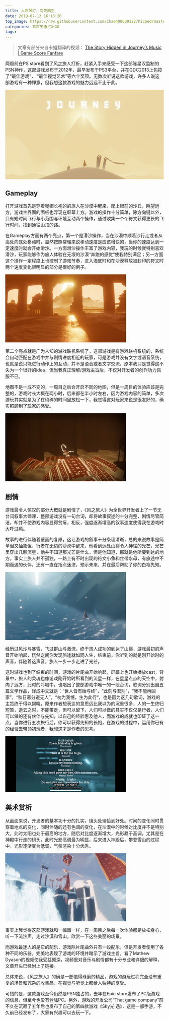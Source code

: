 ```yaml
---
title: 人世风灯，向死而生
date: 2019-07-13 16:18:20
top_image: https://raw.githubusercontent.com/zhao408639122/Picbed/master/blog/test6.jpg
categories: 欢声笑语打出GG
tags:
---
```


> 文章有部分来自卡姐翻译的视频： [The Story Hidden in Journey’s Music | Game Score Fanfare](https://www.bilibili.com/video/av50611708)

两周前在PS store看到了风之旅人打折，赶紧入手来感受一下这部陈星汉监制的PSN神作，这部游戏发布于2012年，最早发布于PS3平台，并在GDC2013上包揽了“最佳游戏”， “最佳视觉艺术”等六个奖项。无数次听说这款游戏，许多人说这部游戏有一种禅意，但我想这款游戏的魅力远远不止于此。

<img src="https://raw.githubusercontent.com/zhao408639122/Picbed/master/blog/2019071301.jpg"/>

## Gameplay 

打开游戏首先是穿着兜帽长袍的的旅人在沙漠中醒来，爬上眼前的沙丘，眺望远方，游戏主界面的面板也浮现在屏幕上方。游戏的操作十分简单，除方向键以外，只有短时间飞行与小范围与环境互动两个操作，通过收集一个个符文获得更长的飞行时间，找到通往山顶的路。	

在Gameplay方面有两个亮点，第一个是滑沙操作，当在沙漠中顺着沙行走或者从高处向底处移动时，显然按照常理来说移动速度是应该增快的，当你的速度达到一定速度时就会开始滑沙。一方面滑沙操作丰富了游戏内容，我玩的时候就特别喜欢滑沙，玩家能够作为旅人体验在无垠的沙漠“奔跑的感觉”使我特别满足；另一方面这个操作一定程度上也控制了游戏节奏，进入海底时和在沙漠释放被封印的符文时两个速度变化很明显的部分是很好的例子。	

<!-- more -->

<img src="https://raw.githubusercontent.com/zhao408639122/Picbed/master/blog/2019071302.jpg" style="zoom:50%;" />

第二个亮点就是广为人知的游戏联机系统了，这部游戏是有游戏联机系统的，系统会自动匹配在游戏中并与剧情进度相近的玩家，可是游戏并没有文字或语音系统，也就是说只能进行动作上的互动，并不是语音或者文字交流，原本我只是觉得这不失为一个很好的idea，但当我真正理解/游戏主旨后，不仅对开发者的创作功力佩服不已。

地图不是一成不变的，一周目之后会开启不同的地图，但是一周目的体验应该是完整的，游戏时长大概在两小时，后来都在半小时左右，因为游戏内容的简单，多次游玩其实就是为了在琐碎的时间里放松一下，我觉得这对玩家来说是很友好的，确实照顾到了玩家的感受。

<img src="https://raw.githubusercontent.com/zhao408639122/Picbed/master/blog/2019071303.jpg" style="zoom:50%;" />

## 剧情

游戏最令人惊叹的部分大概就是剧情了，《风之旅人》为全世界开发者上了一节无台词叙事大师课，整部游戏没有一句台词，却将故事叙述的十分完整，剧情尽管简洁，却并不使游戏内容显得贫瘠，相反，强度逐渐增高的叙事速度使得我在游戏时大呼过瘾。

故事的进行伴随着壁画的复原，这让游戏的叙事十分条理清晰，总的来说故事是简单但又抽象但，行者在无边的沙漠中醒来，他看到远处山巅令人神往的光芒，光芒里穿出几颗流星，他并不知道那光芒是什么，但是他知道，那就是他所要到达的地方。事实上旅人并不孤独，一路上有不时出现的符文小鱼和丝带水母，有旅途中不期而遇的伙伴，还有一直在指点迷津，预示未来，并在最后帮助了你的白袍先知。

<img src="https://raw.githubusercontent.com/zhao408639122/Picbed/master/blog/2019071304.jpg" style="zoom:50%;" />

经历过风沙与暴雪，飞过群山与激流，终于旅人成功的到达了山巅，游戏最初的声音开始响起，恍然之间你发现旅途就如同人生，结束前，你听到的就是刚开始时的声音，伴随着这声音，旅人一步一步走进了光芒。

 这时游戏也到了结束的时间，游戏的片尾曲开始响起，屏幕上也开始播放cast，背景中，旅人的灵魂也像游戏刚开始时所看到的流星一样，在星星点点的天空中，射向了远方，此时的吟唱中，也唱出了整部游戏中唯一的一段台词，歌词分别出自五篇文学作品，译成中文就是：“世人皆有始与终”，“此刻与君别”，“我不能再回家”，“秋日暮分道无人”，“勿为我憾，生为此行“，也是因为这几句歌词，游戏的主旨终于得以揭晓，原来作者想表达的意思远比我以为的沉重很多，人的一生终归短暂，逝去之时，不能带走，但可以留下，人们可以做的其实不仅仅是行者，人们可以做的还有伙伴与先知，以自己的经验惠及他人，而游戏的成就也印证了这一点，当你进行五次旅行后，你可以获得先知的长袍，在游戏的过程中，运用你已有的经验去带领初玩者，我想这才是作者的思考。

<img src="https://raw.githubusercontent.com/zhao408639122/Picbed/master/blog/2019071305.jpg" style="zoom:50%;" />

## 美术赏析

 从画面来说，开发者的基本功十分的扎实，镜头处理恰到好处。时间的变化同时贯穿着地点的变化，同时伴随的还有色调的变化，在沙漠中的时候对比度并不是特别大，此时太阳也处于最高的地方，随后对比度逐渐增大，光影趋于高调，尤其是在神殿中行走的镜头，此时光影高调最为明显，后来进入神殿后，攀登雪山的过程中，光影逐渐变为低调，气氛渲染十分优秀。

<img src="https://raw.githubusercontent.com/zhao408639122/Picbed/master/blog/2019071306.jpg" style="zoom:50%;" />

事实上我觉得这部游戏就和一幅画一样，在一周目之后每一次体验都是放松身心，听一下流沙声，走过沙漠和雪山，欣赏一下这些美丽的场景。

而游戏最迷人的是它的配乐，游戏除片尾曲外只有一段配乐，但是开发者使用了各种不同的乐器，完美地表现了游戏的环境并暗示了游戏主旨，看了Mathew Dyason的视频使我受益颇深，视频里对音乐与剧情都有十分专业和详细的解释，文章开头已经附上了链接。

总体来说，《风之旅人》的确是一部值得琢磨的精品，游戏的游玩过程完全没有重复的场景和冗杂的收集品，在视觉与听觉上都给人独特的享受。

可惜的是，这款游戏至今仍然是PSN独占的，去年在Epic store发布了PC版游戏的信息，但至今也没有登陆PC。另外，游戏的开发公司“That game company”前不久在沉寂了五年后也发布了自己的第四款游戏《Sky光·遇》，这是一部手游，不久前已经发布了，大家有兴趣可以去玩一下。